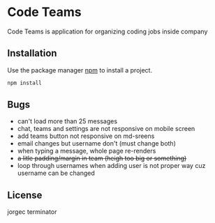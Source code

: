 # Code Teams

Code Teams is application for organizing coding jobs inside company

## Installation

Use the package manager [npm](https://www.npmjs.com/) to install a project.

```bash
npm install
```

## Bugs

- can't load more than 25 messages
- chat, teams and settings are not responsive on mobile screen
- add teams button not responsive on md-sreens
- email changes but username don't (must change both)
- when typing a message, whole page re-renders
- ~~a litle padding/margin in team (heigh too big or something)~~
- loop through usernames when adding user is not proper way cuz username can be changed

## License

jorgec terminator
